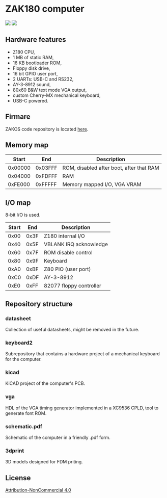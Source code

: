 # ZAK180 computer

<img src="img/top.png">

<img src="img/bottom.png">

## Hardware features

- Z180 CPU,
- 1 MB of static RAM,
- 16 KB bootloader ROM,
- Floppy disk drive,
- 16 bit GPIO user port,
- 2 UARTs: USB-C and RS232,
- AY-3-8912 sound,
- 80x60 B&W text mode VGA output,
- custom Cherry-MX mechanical keyboard,
- USB-C powered.

## Firmare

ZAKOS code repository is located [here](https://github.com/agkaminski/ZAKOS).

## Memory map

| Start   | End     | Description                              |
|---------|---------|------------------------------------------|
| 0x00000 | 0x03FFF | ROM, disabled after boot, after that RAM |
| 0x04000 | 0xFDFFF | RAM                                      |
| 0xFE000 | 0xFFFFF | Memory mapped I/O, VGA VRAM              |

## I/O map

8-bit I/O is used.

| Start | End  | Description             |
|-------|------|-------------------------|
| 0x00  | 0x3F | Z180 internal I/O       |
| 0x40  | 0x5F | VBLANK IRQ acknowledge  |
| 0x60  | 0x7F | ROM disable control     |
| 0x80  | 0x9F | Keyboard                |
| 0xA0  | 0xBF | Z80 PIO (user port)     |
| 0xC0  | 0xDF | AY-3-8912               |
| 0xE0  | 0xFF | 82077 floppy controller |

## Repository structure

### datasheet

Collection of useful datasheets, might be removed in the future.

### keyboard2

Subrepository that contains a hardware project of a mechanical keyboard for the
computer.

### kicad

KiCAD project of the computer's PCB.

### vga

HDL of the VGA timing generator implemented in a XC9536 CPLD, tool to generate
font ROM.

### schematic.pdf

Schematic of the computer in a friendly .pdf form.

### 3dprint

3D models designed for FDM priting.

## License

[Attribution-NonCommercial 4.0](LICENSE)
